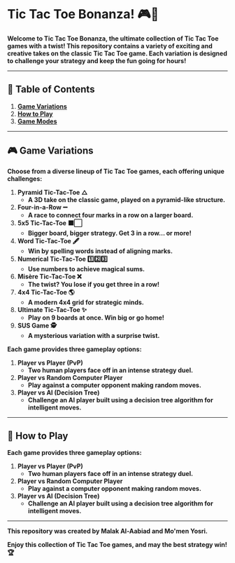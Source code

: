 # **Tic Tac Toe Bonanza! 🎮🌟**

**Welcome to Tic Tac Toe Bonanza, the ultimate collection of Tic Tac Toe games with a twist! This repository contains a variety of exciting and creative takes on the classic Tic Tac Toe game. Each variation is designed to challenge your strategy and keep the fun going for hours!**

---

## **🎫 Table of Contents**

1. [**Game Variations**](#game-variations)
2. [**How to Play**](#how-to-play)
3. [**Game Modes**](#game-modes)

---

## **🎮 Game Variations**

**Choose from a diverse lineup of Tic Tac Toe games, each offering unique challenges:**

1. **Pyramid Tic-Tac-Toe △**
   - **A 3D take on the classic game, played on a pyramid-like structure.**
2. **Four-in-a-Row ➖**
   - **A race to connect four marks in a row on a larger board.**
3. **5x5 Tic-Tac-Toe ⬛⬜**
   - **Bigger board, bigger strategy. Get 3 in a row\... or more!**
4. **Word Tic-Tac-Toe 🖋**
   - **Win by spelling words instead of aligning marks.**
5. **Numerical Tic-Tac-Toe 1️⃣2️⃣3️⃣**
   - **Use numbers to achieve magical sums.**
6. **Misère Tic-Tac-Toe ❌**
   - **The twist? You lose if you get three in a row!**
7. **4x4 Tic-Tac-Toe 🌎**
   - **A modern 4x4 grid for strategic minds.**
8. **Ultimate Tic-Tac-Toe ✨**
   - **Play on 9 boards at once. Win big or go home!**
9. **SUS Game 🕵️**
   - **A mysterious variation with a surprise twist.**

**Each game provides three gameplay options:**

1. **Player vs Player (PvP)**
   - **Two human players face off in an intense strategy duel.**
2. **Player vs Random Computer Player**
   - **Play against a computer opponent making random moves.**
3. **Player vs AI (Decision Tree)**
   - **Challenge an AI player built using a decision tree algorithm for intelligent moves.**

---

## **🔢 How to Play**

**Each game provides three gameplay options:**

1. **Player vs Player (PvP)**
   - **Two human players face off in an intense strategy duel.**
2. **Player vs Random Computer Player**
   - **Play against a computer opponent making random moves.**
3. **Player vs AI (Decision Tree)**
   - **Challenge an AI player built using a decision tree algorithm for intelligent moves.**

---

**This repository was created by Malak Al-Aabiad and Mo'men Yosri.**

**Enjoy this collection of Tic Tac Toe games, and may the best strategy win! 🏆**

